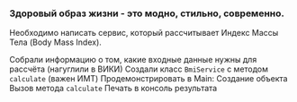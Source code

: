 ### Здоровый образ жизни - это модно, стильно, современно.

Необходимо написать сервис, который рассчитывает Индекс Массы Тела (Body Mass Index).

Собрали информацию о том, какие входные данные нужны для рассчёта (нагуглили в ВИКИ)
Создали класс `BmiService` с методом `calculate` (важен ИМТ)
Продемонстрировать в Main: 
Создание объекта
Вызов метода `calculate`
Печать в консоль результата
